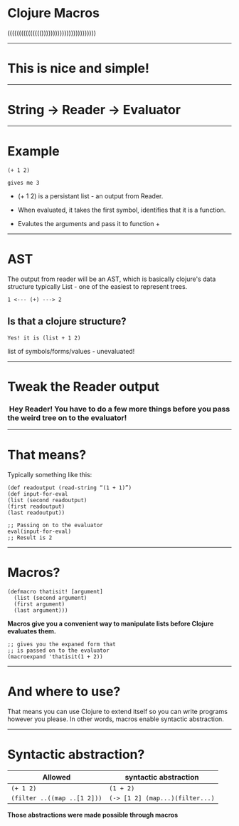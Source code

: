 # Clojure Macros

((((((((((((((())))))))))))))))))))))))

-----

# This is nice and simple!

-----

# String -> Reader -> Evaluator


----

# Example

```
(+ 1 2) 

gives me 3

```

* (+ 1 2) is a persistant list - 
  an output from Reader.
  
* When evaluated, it takes the first
  symbol, identifies that it 
  is a function.
* Evalutes the arguments and pass
  it to function +
  
----


# AST
The output from reader will be an AST,
 which is basically clojure's data structure typically List - one of the easiest to represent trees.
 
```
1 <--- (+) ---> 2 

```

## Is that a clojure structure?
`Yes! it is (list + 1 2)` 

list of symbols/forms/values - unevaluated!

----

# Tweak the Reader output

###  Hey Reader! You have to do a few more things before you pass the weird tree on to the evaluator!


-----

# That means?

Typically something like this:

```
(def readoutput (read-string “(1 + 1)”) 
(def input-for-eval 
(list (second readoutput) 
(first readoutput)
(last readoutput)) 

;; Passing on to the evaluator
eval(input-for-eval) 
;; Result is 2

```

-------

# Macros?

```
(defmacro thatisit! [argument] 
  (list (second argument) 
  (first argument) 
  (last argument)))

```

**Macros give you a convenient way to manipulate lists before Clojure evaluates them.**

```
;; gives you the expaned form that
;; is passed on to the evaluator
(macroexpand 'thatisit(1 + 2))

```

-----

# And where to use?

That means you can use Clojure to extend itself so you can write programs however you please. In other words, macros enable syntactic abstraction.


----

# Syntactic abstraction?

|Allowed|syntactic abstraction|
|----|---|
|`(+ 1 2)`| `(1 + 2)`| 
|`(filter ..((map ..[1 2]))`| `(-> [1 2] (map...)(filter...)`|

**Those abstractions were made possible through macros** 

